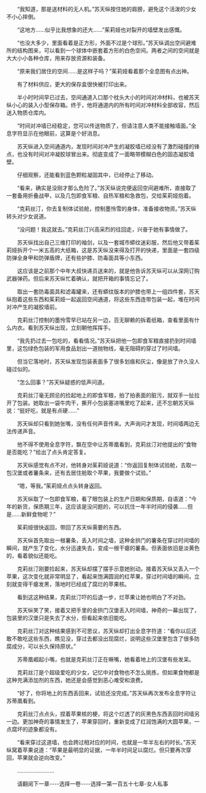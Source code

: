<div class="read-content j_readContent" id="">
                <p>　　“我知道，那是送材料的无人机。”苏天纵按住她的肩膀，避免这个活泼的少女不小心摔倒。<p>　　“这地方……似乎比我想象的还大……”茱莉娅也对裂开的墙壁发出感慨。<p>　　“也没大多少，里面看着是正方形，外面不过是个球形。”苏天纵调出空间避难所的结构图来，可以看到一个球体中嵌套着方形的白色空间。两者之间的空间就是大大小小各种仓库，用来存放资源和装备。<p>　　“原来我们居住的空间……是这样子吗？”茱莉娅看着那个全息图有点出神。<p>　　有了材料供应，更大的保存盒很快被打印出来。<p>　　半小时时间早已过去，空间通道入口那个枕头大小的时间对冲材料，也被苏天纵小心的装入小型保存箱。终于，他将通道内的所有时间对冲材料全部收容，然后送入物质仓库内。<p>　　“时间对冲墙已经稳定，您可以传送物质了，但请注意人类不能接触墙面。”全息字符显示在他眼前，这算是个好消息。<p>　　苏天纵进入空间通道内，发现时间对冲产生的凝胶墙已经没有了激烈碰撞的锋点，也没有时间对冲凝胶球冒出来。彻底变成了一面略带模糊白色的固态凝胶墙壁。<p>　　仔细观察，还能看到蓝色颗粒凝固其中，已经停止了移动。<p>　　“看来，确实是没刚才那么危险了。”苏天纵说完便返回空间避难所，直接取了一套备用折叠战甲，以及几包即食军粮、自热军粮和急救包，交给茱莉娅抱着。<p>　　“克莉丝汀，你去复制体试验舱，控制墨怜雪的身体，准备接收物资。”苏天纵转头对少女说道。<p>　　“没问题！我这就去。”克莉丝汀兴高采烈的往回走，兴奋于她有事情做了。<p>　　苏天纵找出自己三维打印的袖剑，以及一套城市蟒纹迷彩服，然后他又带着茱莉娅拆开个一米五高的大纸箱，这是苏天纵没来得及打开的快递，里面是一套四级防弹全身甲和防弹盾牌，还有些护膝、防毒面具等小东西。<p>　　这应该是之前那个中年大叔快递员送来的，就是他告诉苏天纵可以从深网订购武器弹药。但后来苏天纵忙着确认，就把开箱的事情忘记了。<p>　　取出一套防毒面具和滤毒罐来，还有蟒纹版本的护膝也带上一组四件套，苏天纵抱着这些东西和茱莉娅一起返回空间通道，将这些东西连带包装一起，堆在时间对冲产生的凝胶墙前。<p>　　克莉丝汀控制的墨怜雪早已站在另一边，百无聊赖的拆着纸箱，查看里面有什么内衣。看到苏天纵出现，立刻朝他挥挥手。<p>　　“我先扔过去一包吃的，看看情况。”苏天纵把他一包即食军粮直接扔到时间墙里，这包绿色包装的军用食品划出一道抛物线，毫无阻碍的穿过了时间墙。<p>　　但当它落地时，苏天纵发现包装表面多了很多划痕和灰尘，像是放了许久没人碰过似的。<p>　　“怎么回事？”苏天纵疑惑的低声问道。<p>　　克莉丝汀毫无顾忌的捡起地上的即食军粮，拍了拍表面的脏污，就双手一扯拉开了包装。她取出一袋牛肉干，撕开小包装塞进嘴里吃了起来，还不忘朝苏天纵说：“挺好吃，就是有点硬……”<p>　　苏天纵却只看到她张嘴，没有任何声音传来。大声询问才发现，时间墙两边无法传递声音。<p>　　他不得不使用全息字符，飘在空中让苏蒂凰看到，克莉丝汀对他提出的“食物是否能吃？”给出了点头肯定答复。<p>　　苏天纵感觉有点不对，他转身对茱莉娅说道：“你返回复制体试验舱，去取一包汉堡或者薯条来，还有去居住舱取个苹果，我要做个试验。”<p>　　“嗯，等我。”茱莉娅点点头转身返回。<p>　　苏天纵取了一包即食军粮，看了眼包装上的生产日期和保质期，自语道：“今年的新货，保质期三年，这应该是没问题的，可以抗住一年半时间的侵袭……但是……新鲜食物呢？”<p>　　茱莉娅很快返回，带回了苏天纵需要的东西。<p>　　苏天纵首先取出一根薯条，丢入时间之墙，这种金拱门的薯条在穿过时间墙的瞬间，就产生了变化，水分迅速失去，变成一根干瘪的薯条。但表面依旧是淡黄色的，看着貌似还能吃。<p>　　克莉丝汀刚要捡起来，苏天纵却摆了摆手示意她别动。接着苏天纵又丢入一个苹果，这次变化就非常明显了，看起来饱满圆润的红苹果，穿过时间墙的瞬间，立刻就变得干瘪发黑，落地时已经成了腐烂的苹果核。<p>　　看到这这种结果，克莉丝汀吓的后退一步，烂苹果让她也明白了不对劲。<p>　　苏天纵笑了笑，接着又把手里的金拱门汉堡丢入时间墙，神奇的一幕出现了，包装里的汉堡只是失去了水分，但看起来依旧能吃。<p>　　克莉丝汀对这种结果感到不可思议，苏天纵却打出全息字符道：“看你以后还敢不敢吃这些东西，瞧见没，穿过去都没出现腐烂，说明这些汉堡里包含了很多防腐成分，可以长久保持原状。”<p>　　苏蒂凰崛起小嘴，也就是克莉丝汀正在噘嘴，她看着地上的汉堡有些发呆。<p>　　克莉丝汀是个超级爱吃的少女，记忆中对食物也不怎么挑拣，但如果食物都是这种充满添加剂的东西，她还是会感觉到恶心难受和浪费。<p>　　“好了，你将地上的东西丢回来，试验还没完成。”苏天纵再次发布全息字符让苏蒂凰看到。<p>　　克莉丝汀点点头，捏着苹果核的梗，将这个烂透了的灰黑色东西丢回时间墙另一边。更加神奇的事情发生了，苹果穿回时，重新变成了红润饱满的大圆苹果，一点腐坏的迹象都没有。<p>　　“看来穿过这道墙，也会跨过相对应的时间，也就是一年半左右的时长。”苏天纵窝着苹果说道：“苹果是最明显的证据，一年半时间足以腐烂。但只要再次穿回，苹果就会逆向改变。”<p>　　……………………<p>　　请翻阅下一章----选择一卷----选择一第一百五十七章-女人私事<p> 
            </div>